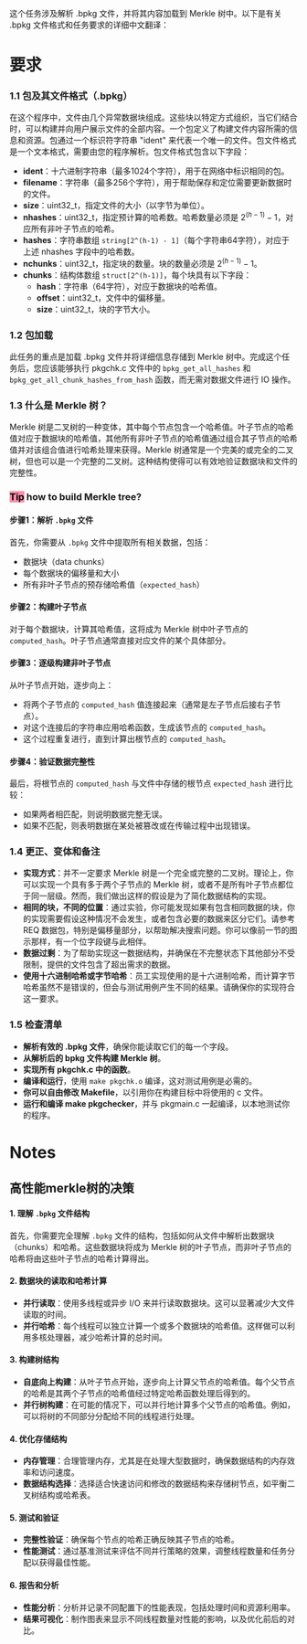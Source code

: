 这个任务涉及解析 .bpkg 文件，并将其内容加载到 Merkle 树中。以下是有关 .bpkg 文件格式和任务要求的详细中文翻译：

# 要求
### 1.1 包及其文件格式（.bpkg）

在这个程序中，文件由几个异常数据块组成。这些块以特定方式组织，当它们结合时，可以构建并向用户展示文件的全部内容。一个包定义了构建文件内容所需的信息和资源。包通过一个标识符字符串 "ident" 来代表一个唯一的文件。包文件格式是一个文本格式，需要由您的程序解析。包文件格式包含以下字段：

- **ident**：十六进制字符串（最多1024个字符），用于在网络中标识相同的包。
- **filename**：字符串（最多256个字符），用于帮助保存和定位需要更新数据时的文件。
- **size**：uint32_t，指定文件的大小（以字节为单位）。
- **nhashes**：uint32_t，指定预计算的哈希数。哈希数量必须是 $2^{(h-1)}-1$，对应所有非叶子节点的哈希。
- **hashes**：字符串数组 `string[2^(h-1) - 1]`（每个字符串64字符），对应于上述 nhashes 字段中的哈希数。
- **nchunks**：uint32_t，指定块的数量。块的数量必须是 $2^{(h-1)}-1$。
- **chunks**：结构体数组 `struct[2^(h-1)]`，每个块具有以下字段：
    - **hash**：字符串（64字符），对应于数据块的哈希值。
    - **offset**：uint32_t，文件中的偏移量。
    - **size**：uint32_t，块的字节大小。

### 1.2 包加载

此任务的重点是加载 .bpkg 文件并将详细信息存储到 Merkle 树中。完成这个任务后，您应该能够执行 pkgchk.c 文件中的 `bpkg_get_all_hashes` 和 `bpkg_get_all_chunk_hashes_from_hash` 函数，而无需对数据文件进行 IO 操作。

### 1.3 什么是 Merkle 树？

Merkle 树是二叉树的一种变体，其中每个节点包含一个哈希值。叶子节点的哈希值对应于数据块的哈希值，其他所有非叶子节点的哈希值通过组合其子节点的哈希值并对该组合值进行哈希处理来获得。Merkle 树通常是一个完美的或完全的二叉树，但也可以是一个完整的二叉树。这种结构使得可以有效地验证数据块和文件的完整性。



### <mark style="background: #FF5582A6;">Tip</mark> how to build Merkle tree?
#### 步骤1：解析 `.bpkg` 文件

首先，你需要从 `.bpkg` 文件中提取所有相关数据，包括：

- 数据块（data chunks）
- 每个数据块的偏移量和大小
- 所有非叶子节点的预存储哈希值（`expected_hash`）

#### 步骤2：构建叶子节点

对于每个数据块，计算其哈希值，这将成为 Merkle 树中叶子节点的 `computed_hash`。叶子节点通常直接对应文件的某个具体部分。

#### 步骤3：逐级构建非叶子节点

从叶子节点开始，逐步向上：

- 将两个子节点的 `computed_hash` 值连接起来（通常是左子节点后接右子节点）。
- 对这个连接后的字符串应用哈希函数，生成该节点的 `computed_hash`。
- 这个过程重复进行，直到计算出根节点的 `computed_hash`。

#### 步骤4：验证数据完整性

最后，将根节点的 `computed_hash` 与文件中存储的根节点 `expected_hash` 进行比较：

- 如果两者相匹配，则说明数据完整无误。
- 如果不匹配，则表明数据在某处被篡改或在传输过程中出现错误。
### 1.4 更正、变体和备注

- **实现方式**：并不一定要求 Merkle 树是一个完全或完整的二叉树。理论上，你可以实现一个具有多于两个子节点的 Merkle 树，或者不是所有叶子节点都位于同一层级。然而，我们做出这样的假设是为了简化数据结构的实现。
- **相同的块，不同的位置**：通过实验，你可能发现如果有包含相同数据的块，你的实现需要假设这种情况不会发生，或者包含必要的数据来区分它们。请参考 REQ 数据包，特别是偏移量部分，以帮助解决搜索问题。你可以像前一节的图示那样，有一个位字段键与此相伴。
- **数据过剩**：为了帮助实现这一数据结构，并确保在不完整状态下其他部分不受限制，提供的文件包含了超出需求的数据。
- **使用十六进制哈希或字节哈希**：员工实现使用的是十六进制哈希，而计算字节哈希虽然不是错误的，但会与测试用例产生不同的结果。请确保你的实现符合这一要求。

### 1.5 检查清单

- **解析有效的 .bpkg 文件**，确保你能读取它们的每一个字段。
- **从解析后的 bpkg 文件构建 Merkle 树**。
- **实现所有 pkgchk.c 中的函数**。
- **编译和运行**，使用 `make pkgchk.o` 编译，这对测试用例是必需的。
- **你可以自由修改 Makefile**，以引用你在构建目标中将使用的 c 文件。
- **运行和编译 make pkgchecker**，并与 pkgmain.c 一起编译，以本地测试你的程序。

# Notes
## 高性能merkle树的决策
#### 1. 理解 `.bpkg` 文件结构

首先，你需要完全理解 `.bpkg` 文件的结构，包括如何从文件中解析出数据块（chunks）和哈希。这些数据块将成为 Merkle 树的叶子节点，而非叶子节点的哈希将由这些叶子节点的哈希计算得出。
#### 2. 数据块的读取和哈希计算

- **并行读取**：使用多线程或异步 I/O 来并行读取数据块。这可以显著减少大文件读取的时间。
- **并行哈希**：每个线程可以独立计算一个或多个数据块的哈希值。这样做可以利用多核处理器，减少哈希计算的总时间。

#### 3. 构建树结构

- **自底向上构建**：从叶子节点开始，逐步向上计算父节点的哈希值。每个父节点的哈希是其两个子节点的哈希值经过特定哈希函数处理后得到的。
- **并行树构建**：在可能的情况下，可以并行地计算多个父节点的哈希值。例如，可以将树的不同部分分配给不同的线程进行处理。

#### 4. 优化存储结构

- **内存管理**：合理管理内存，尤其是在处理大型数据时，确保数据结构的内存效率和访问速度。
- **数据结构选择**：选择适合快速访问和修改的数据结构来存储树节点，如平衡二叉树结构或哈希表。

#### 5. 测试和验证

- **完整性验证**：确保每个节点的哈希正确反映其子节点的哈希。
- **性能测试**：通过基准测试来评估不同并行策略的效果，调整线程数量和任务分配以获得最佳性能。

#### 6. 报告和分析

- **性能分析**：分析并记录不同配置下的性能表现，包括处理时间和资源利用率。
- **结果可视化**：制作图表来显示不同线程数量对性能的影响，以及优化前后的对比。
